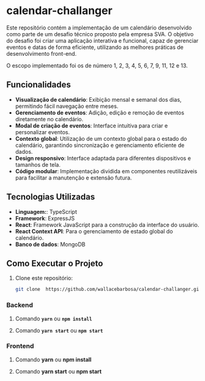 # calendar-challanger

Este repositório contém a implementação de um calendário desenvolvido como parte de um desafio técnico proposto pela empresa SVA. O objetivo do desafio foi criar uma aplicação interativa e funcional, capaz de gerenciar eventos e datas de forma eficiente, utilizando as melhores práticas de desenvolvimento front-end.

O escopo implementado foi os de número 1, 2, 3, 4, 5, 6, 7, 9, 11, 12 e 13.

## Funcionalidades

- **Visualização de calendário**: Exibição mensal e semanal dos dias, permitindo fácil navegação entre meses.
- **Gerenciamento de eventos**: Adição, edição e remoção de eventos diretamente no calendário.
- **Modal de criação de eventos**: Interface intuitiva para criar e personalizar eventos.
- **Contexto global**: Utilização de um contexto global para o estado do calendário, garantindo sincronização e gerenciamento eficiente de dados.
- **Design responsivo**: Interface adaptada para diferentes dispositivos e tamanhos de tela.
- **Código modular**: Implementação dividida em componentes reutilizáveis para facilitar a manutenção e extensão futura.

## Tecnologias Utilizadas

- **Linguagem:**: TypeScript
- **Framework**: ExpressJS
- **React**: Framework JavaScript para a construção da interface do usuário.
- **React Context API**: Para o gerenciamento de estado global do calendário.
- **Banco de dados**: MongoDB

## Como Executar o Projeto

1. Clone este repositório:
   ```bash
   git clone  https://github.com/wallacebarbosa/calendar-challanger.git


### Backend

1. Comando **`yarn`** ou **`npm install`**

2. Comando **`yarn start`** ou **`npm start`**


### Frontend

1. Comando **yarn** ou **npm install**

2. Comando **yarn start** ou **npm start**
